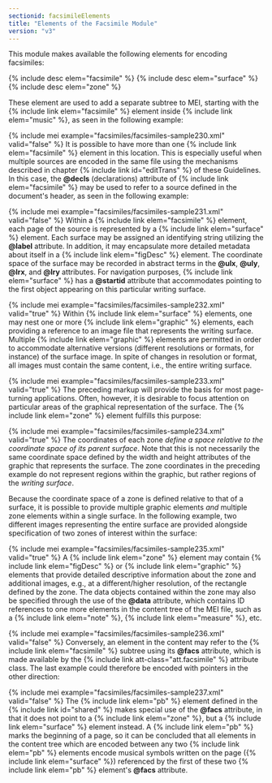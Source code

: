 ```yaml
---
sectionid: facsimileElements
title: "Elements of the Facsimile Module"
version: "v3"
---
```


This module makes available the following elements for encoding facsimiles:



{% include desc elem="facsimile" %}
{% include desc elem="surface" %}
{% include desc elem="zone" %}




These element are used to add a separate subtree to MEI, starting with the {% include link elem="facsimile" %} element inside {% include link elem="music" %}, as seen in the following
example:

{% include mei example="facsimiles/facsimiles-sample230.xml" valid="false" %}
It is possible to have more than one {% include link elem="facsimile" %} element in this
location. This is especially useful when multiple sources are encoded in the same
file using
the mechanisms described in chapter {% include link id="editTrans" %} of these Guidelines. In this
case, the **@decls** (declarations) attribute of {% include link elem="facsimile" %} may be
used to refer to a source defined in the document's header, as seen in the following
example:

{% include mei example="facsimiles/facsimiles-sample231.xml" valid="false" %}
Within a {% include link elem="facsimile" %} element, each page of the source is represented by a
{% include link elem="surface" %} element. Each surface may be assigned an identifying string
utilizing the **@label** attribute. In addition, it may encapsulate more detailed
metadata about itself in a {% include link elem="figDesc" %} element. The coordinate space of the
surface may be recorded in abstract terms in the **@ulx**, **@uly**,
**@lrx**, and **@lry** attributes. For navigation purposes, {% include link elem="surface" %} has a **@startid** attribute that accommodates pointing to the first
object appearing on this particular writing surface.

{% include mei example="facsimiles/facsimiles-sample232.xml" valid="true" %}
Within {% include link elem="surface" %} elements, one may nest one or more {% include link elem="graphic" %} elements, each providing a reference to an image file that represents the
writing surface. Multiple {% include link elem="graphic" %} elements are permitted in order to
accommodate alternative versions (different resolutions or formats, for instance)
of the
surface image. In spite of changes in resolution or format, all images must contain
the same
content, i.e., the entire writing surface.

{% include mei example="facsimiles/facsimiles-sample233.xml" valid="true" %}
The preceding markup will provide the basis for most page-turning applications. Often,
however, it is desirable to focus attention on particular areas of the graphical
representation of the surface. The {% include link elem="zone" %} element fulfills this
purpose:

{% include mei example="facsimiles/facsimiles-sample234.xml" valid="true" %}
The coordinates of each zone *define a space relative to the coordinate space of its
parent surface*. Note that this is not necessarily the same coordinate space defined
by the width and height attributes of the graphic that represents the surface. The
zone
coordinates in the preceding example do not represent regions within the graphic,
but rather
regions of the *writing surface*.

Because the coordinate space of a zone is defined relative to that of a surface, it
is
possible to provide multiple graphic elements *and* multiple zone elements within a
single surface. In the following example, two different images representing the entire
surface
are provided alongside specification of two zones of interest within the surface:

{% include mei example="facsimiles/facsimiles-sample235.xml" valid="true" %}
A {% include link elem="zone" %} element may contain {% include link elem="figDesc" %} or {% include link elem="graphic" %} elements that provide detailed descriptive information about the
zone and additional images, e.g., at a different/higher resolution, of the rectangle
defined
by the zone. The data objects contained within the zone may also be specified through
the use
of the **@data** attribute, which contains ID references to one more elements in the
content tree of the MEI file, such as a {% include link elem="note" %}, {% include link elem="measure" %}, etc.

{% include mei example="facsimiles/facsimiles-sample236.xml" valid="false" %}
Conversely, an element in the content may refer to the {% include link elem="facsimile" %}
subtree using its **@facs** attribute, which is made available by the {% include link att-class="att.facsimile" %} attribute class. The last example could therefore be
encoded with pointers in the other direction:

{% include mei example="facsimiles/facsimiles-sample237.xml" valid="false" %}
The {% include link elem="pb" %} element defined in the {% include link id="shared" %}
makes special use of the **@facs** attribute, in that it does not point to a {% include link elem="zone" %}, but a {% include link elem="surface" %} element instead. A {% include link elem="pb" %} marks the beginning of a page, so it can be concluded that all elements
in the content tree which are encoded between any two {% include link elem="pb" %} elements encode
musical symbols written on the page ({% include link elem="surface" %}) referenced by the first of
these two {% include link elem="pb" %} element's **@facs** attribute.

